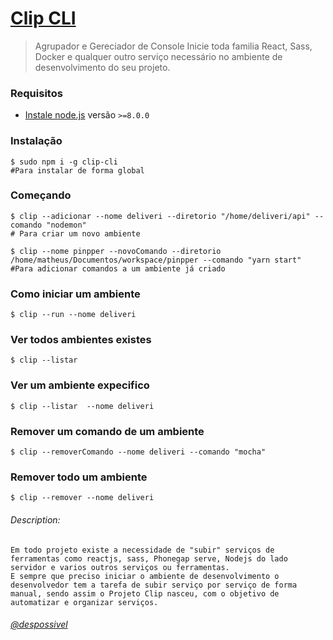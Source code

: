 # [Clip CLI](https://www.clipjs.com)
 
> Agrupador e Gereciador de Console 
> Inicie toda familia React, Sass, Docker e qualquer outro serviço necessário no ambiente de desenvolvimento do seu projeto.

### Requisitos

- [Instale node.js](http://nodejs.org/) versão `>=8.0.0`
 
### Instalação

    $ sudo npm i -g clip-cli
    #Para instalar de forma global

### Começando

    $ clip --adicionar --nome deliveri --diretorio "/home/deliveri/api" --comando "nodemon"   
    # Para criar um novo ambiente 
    
    $ clip --nome pinpper --novoComando --diretorio /home/matheus/Documentos/workspace/pinpper --comando "yarn start"
    #Para adicionar comandos a um ambiente já criado
 
### Como iniciar um ambiente

    $ clip --run --nome deliveri


### Ver todos ambientes existes

    $ clip --listar

### Ver um ambiente expecifico 

    $ clip --listar  --nome deliveri

### Remover um comando de um ambiente 

    $ clip --removerComando --nome deliveri --comando "mocha"

### Remover todo um ambiente

    $ clip --remover --nome deliveri



###### Description:

    Em todo projeto existe a necessidade de "subir" serviços de ferramentas como reactjs, sass, Phonegap serve, Nodejs do lado servidor e varios outros serviços ou ferramentas.
    E sempre que preciso iniciar o ambiente de desenvolvimento o desenvolvedor tem a tarefa de subir serviço por serviço de forma manual, sendo assim o Projeto Clip nasceu, com o objetivo de automatizar e organizar serviços.


###### [@despossivel](https://instagram.com/despossivel) 